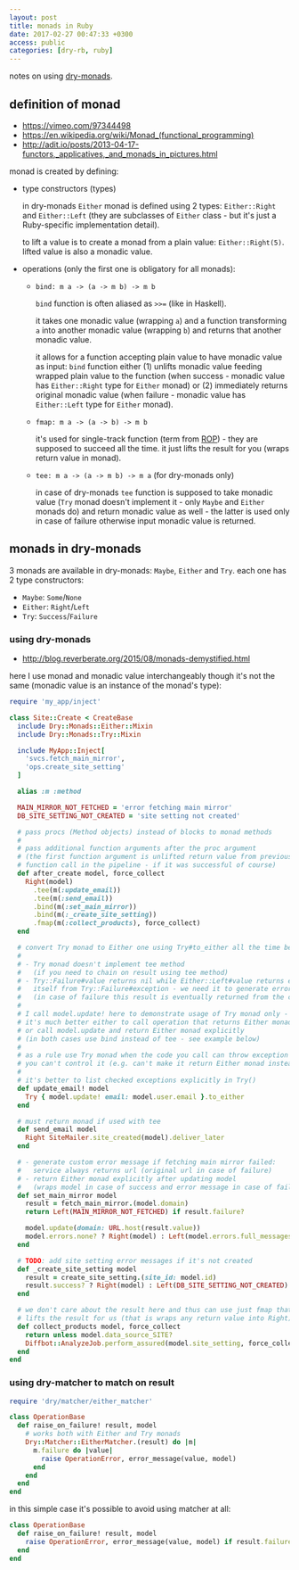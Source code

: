 ```yaml
---
layout: post
title: monads in Ruby
date: 2017-02-27 00:47:33 +0300
access: public
categories: [dry-rb, ruby]
---
```


notes on using [dry-monads](http://dry-rb.org/gems/dry-monads/).

<!-- more -->

## definition of monad

- <https://vimeo.com/97344498>
- <https://en.wikipedia.org/wiki/Monad_(functional_programming)>
- <http://adit.io/posts/2013-04-17-functors,_applicatives,_and_monads_in_pictures.html>

monad is created by defining:

- type constructors (types)

  in dry-monads `Either` monad is defined using 2 types:
  `Either::Right` and `Either::Left` (they are subclasses of `Either` class -
  but it's just a Ruby-specific implementation detail).

  to lift a value is to create a monad from a plain value: `Either::Right(5)`.
  lifted value is also a monadic value.

- operations (only the first one is obligatory for all monads):

  - `bind: m a -> (a -> m b) -> m b`

    `bind` function is often aliased as `>>=` (like in Haskell).

    it takes one monadic value (wrapping `a`) and a function transforming `a` into
    another monadic value (wrapping `b`) and returns that another monadic value.

    it allows for a function accepting plain value to have monadic value as input:
    `bind` function either
    (1) unlifts monadic value feeding wrapped plain value to the function
    (when success - monadic value has `Either::Right` type for `Either` monad)
    or (2) immediately returns original monadic value
    (when failure - monadic value has `Either::Left` type for `Either` monad).

  - `fmap: m a -> (a -> b) -> m b`

    it's used for single-track function (term from [ROP](http://fsharpforfunandprofit.com/rop/)) -
    they are supposed to succeed all the time.
    it just lifts the result for you (wraps return value in monad).

  - `tee: m a -> (a -> m b) -> m a` (for dry-monads only)

    in case of dry-monads `tee` function is supposed to take monadic value
    (`Try` monad doesn't implement it - only `Maybe` and `Either` monads do)
    and return monadic value as well - the latter is used only in case of
    failure otherwise input monadic value is returned.

## monads in dry-monads

3 monads are available in dry-monads: `Maybe`, `Either` and `Try`.
each one has 2 type constructors:

- `Maybe`: `Some`/`None`
- `Either`: `Right`/`Left`
- `Try`: `Success`/`Failure`

### using dry-monads

- http://blog.reverberate.org/2015/08/monads-demystified.html

here I use monad and monadic value interchangeably though it's not the same
(monadic value is an instance of the monad's type):

```ruby
require 'my_app/inject'

class Site::Create < CreateBase
  include Dry::Monads::Either::Mixin
  include Dry::Monads::Try::Mixin

  include MyApp::Inject[
    'svcs.fetch_main_mirror',
    'ops.create_site_setting'
  ]

  alias :m :method

  MAIN_MIRROR_NOT_FETCHED = 'error fetching main mirror'
  DB_SITE_SETTING_NOT_CREATED = 'site setting not created'

  # pass procs (Method objects) instead of blocks to monad methods
  #
  # pass additional function arguments after the proc argument
  # (the first function argument is unlifted return value from previous
  # function call in the pipeline - if it was successful of course)
  def after_create model, force_collect
    Right(model)
      .tee(m(:update_email))
      .tee(m(:send_email))
      .bind(m(:set_main_mirror))
      .bind(m(:_create_site_setting))
      .fmap(m(:collect_products), force_collect)
  end

  # convert Try monad to Either one using Try#to_either all the time because:
  #
  # - Try monad doesn't implement tee method
  #   (if you need to chain on result using tee method)
  # - Try::Failure#value returns nil while Either::Left#value returns exception
  #   itself from Try::Failure#exception - we need it to generate error message
  #   (in case of failure this result is eventually returned from the chain)
  #
  # I call model.update! here to demonstrate usage of Try monad only -
  # it's much better either to call operation that returns Either monad
  # or call model.update and return Either monad explicitly
  # (in both cases use bind instead of tee - see example below)
  #
  # as a rule use Try monad when the code you call can throw exception and
  # you can't control it (e.g. can't make it return Either monad instead)
  #
  # it's better to list checked exceptions explicitly in Try()
  def update_email! model
    Try { model.update! email: model.user.email }.to_either
  end

  # must return monad if used with tee
  def send_email model
    Right SiteMailer.site_created(model).deliver_later
  end

  # - generate custom error message if fetching main mirror failed:
  #   service always returns url (original url in case of failure)
  # - return Either monad explicitly after updating model
  #   (wraps model in case of success and error message in case of failure)
  def set_main_mirror model
    result = fetch_main_mirror.(model.domain)
    return Left(MAIN_MIRROR_NOT_FETCHED) if result.failure?

    model.update(domain: URL.host(result.value))
    model.errors.none? ? Right(model) : Left(model.errors.full_messages)
  end

  # TODO: add site setting error messages if it's not created
  def _create_site_setting model
    result = create_site_setting.(site_id: model.id)
    result.success? ? Right(model) : Left(DB_SITE_SETTING_NOT_CREATED)
  end

  # we don't care about the result here and thus can use just fmap that
  # lifts the result for us (that is wraps any return value into Right)
  def collect_products model, force_collect
    return unless model.data_source_SITE?
    Diffbot::AnalyzeJob.perform_assured(model.site_setting, force_collect)
  end
end
```

### using dry-matcher to match on result

```ruby
require 'dry/matcher/either_matcher'

class OperationBase
  def raise_on_failure! result, model
    # works both with Either and Try monads
    Dry::Matcher::EitherMatcher.(result) do |m|
      m.failure do |value|
        raise OperationError, error_message(value, model)
      end
    end
  end
end
```

in this simple case it's possible to avoid using matcher at all:

```ruby
class OperationBase
  def raise_on_failure! result, model
    raise OperationError, error_message(value, model) if result.failure?
  end
end
```
